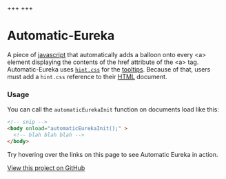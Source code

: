 +++
+++

<link rel="stylesheet" href="/css/hint.css" />
<script src="/js/autoeureka.js"></script>
<script>
	window.onload = automaticEurekaInit;
</script>

# Automatic-Eureka
A piece of [javascript](https://www.javascript.com) that automatically adds a balloon onto every &lt;a> element displaying the contents of the href attribute of the &lt;a&gt; tag.
Automatic-Eureka uses [`hint.css`](https://kushagragour.in/lab/hint/) for the [tooltips](https://en.wikipedia.org/wiki/Tooltip). Because of that, users must add a `hint.css` reference to their [HTML](https://en.wikipedia.org/wiki/HTML) document.

### Usage
You can call the `automaticEurekaInit` function on documents load like this:
```html
<!-- snip -->
<body onload="automaticEurekaInit();" >
  <!-- blah blah blah -->
</body>
```
Try hovering over the links on this page to see Automatic Eureka in action.

[View this project on GitHub](https://github.com/Kiedtl/Automatic-Eureka)
